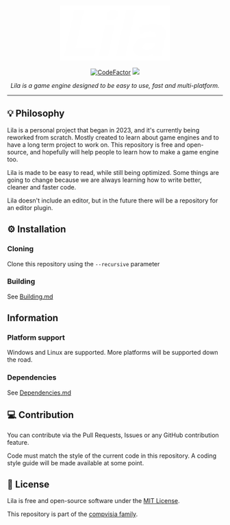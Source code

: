 <p align="center">
	<a href="https://compvisia.com/Lila/">
		<img src="https://github.com/YouriSchijff/Lila/blob/testing/docs/Lila-dark.png" height=128 />
	</a>
</p>

<p align="center">
	<a href="https://www.codefactor.io/repository/github/compvisia/lila"><img src="https://www.codefactor.io/repository/github/compvisia/lila/badge?style=flat" alt="CodeFactor"/></a>
	<a title="License MIT" href="https://github.com/compvisia/Lila/blob/master/LICENSE"><img src="https://img.shields.io/github/license/compvisia/lila?style=flat&color=ffffff"/></a>
</p>

<p align="center">
<em>Lila is a game engine designed to be easy to use, fast and multi-platform.</em>
</p>

---

## 💡 Philosophy

Lila is a personal project that began in 2023, and it's currently being reworked from scratch. Mostly created to learn about game engines and to have a long term project to work on. This repository is free and open-source, and hopefully will help people to learn how to make a game engine too.

Lila is made to be easy to read, while still being optimized. Some things are going to change because we are always learning how to write better, cleaner and faster code.

Lila doesn't include an editor, but in the future there will be a repository for an editor plugin.

## ⚙️ Installation

### Cloning

Clone this repository using the `--recursive` parameter

### Building

See [Building.md](https://github.com/compvisia/Lila/blob/master/docs/Building.md)

## Information

### Platform support

Windows and Linux are supported. More platforms will be supported down the road.

### Dependencies

See [Dependencies.md](https://github.com/compvisia/Lila/blob/master/docs/Dependencies.md)

## 💻 Contribution

You can contribute via the Pull Requests, Issues or any GitHub contribution feature.

Code must match the style of the current code in this repository. A coding style guide will be made available at some point.

## 📜 License

Lila is free and open-source software under the [MIT License](https://github.com/compvisia/Lila/blob/master/LICENSE).

This repository is part of the [compvisia family](https://github.com/compvisia).
